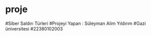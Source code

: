 # proje
#Siber Saldırı Türleri
#Projeyi Yapan : Süleyman Alim Yıldırım
#Gazi üniversitesi 
#22380102003
